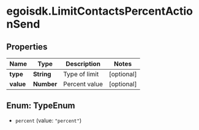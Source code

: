 # egoisdk.LimitContactsPercentActionSend

## Properties

Name | Type | Description | Notes
------------ | ------------- | ------------- | -------------
**type** | **String** | Type of limit | [optional] 
**value** | **Number** | Percent value | [optional] 



## Enum: TypeEnum


* `percent` (value: `"percent"`)





